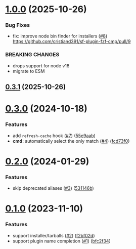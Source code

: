 # [1.0.0](https://github.com/cristiand391/sf-plugin-fzf-cmp/compare/0.3.1...1.0.0) (2025-10-26)


### Bug Fixes

* fix: improve node bin finder for installers ([#8](https://github.com/cristiand391/sf-plugin-fzf-cmp/issues/8)) https://github.com/cristiand391/sf-plugin-fzf-cmp/pull/9

### BREAKING CHANGES

* drops support for node v18
* migrate to ESM



## [0.3.1](https://github.com/cristiand391/sf-plugin-fzf-cmp/compare/0.3.0...0.3.1) (2025-10-26)



# [0.3.0](https://github.com/cristiand391/sf-plugin-fzf-cmp/compare/0.2.0...0.3.0) (2024-10-18)


### Features

* add `refresh-cache` hook ([#7](https://github.com/cristiand391/sf-plugin-fzf-cmp/issues/7)) ([55e9aab](https://github.com/cristiand391/sf-plugin-fzf-cmp/commit/55e9aabcb86fb0001e2de5b5b2a718014986cc6a))
* **cmd:** automatically select the only match ([#4](https://github.com/cristiand391/sf-plugin-fzf-cmp/issues/4)) ([fcd73f0](https://github.com/cristiand391/sf-plugin-fzf-cmp/commit/fcd73f00109eb78c35821cc120f1a3aef7fa3114))



# [0.2.0](https://github.com/cristiand391/sf-plugin-fzf-cmp/compare/0.1.0...0.2.0) (2024-01-29)


### Features

* skip deprecated aliases ([#3](https://github.com/cristiand391/sf-plugin-fzf-cmp/issues/3)) ([531146b](https://github.com/cristiand391/sf-plugin-fzf-cmp/commit/531146b2c5ddb7d27b1f5d273e059a40715fa9b4))



# [0.1.0](https://github.com/cristiand391/sf-plugin-fzf-cmp/compare/0.0.1...0.1.0) (2023-11-10)


### Features

* support installer/tarballs ([#2](https://github.com/cristiand391/sf-plugin-fzf-cmp/issues/2)) ([f2bf02d](https://github.com/cristiand391/sf-plugin-fzf-cmp/commit/f2bf02df81ea6ca4a26546a47d571df347f69e56))
* support plugin name completion ([#1](https://github.com/cristiand391/sf-plugin-fzf-cmp/issues/1)) ([bfc2f34](https://github.com/cristiand391/sf-plugin-fzf-cmp/commit/bfc2f340426c8764e29be485016467371f093dae))



